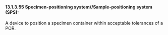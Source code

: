 #### 13.1.3.55 Specimen-positioning system//Sample-positioning system (SPS): 

A device to position a specimen container within acceptable tolerances of a POR.
